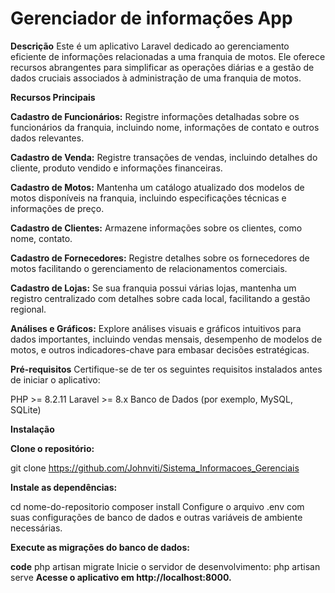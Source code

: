 # Gerenciador de informações App

**Descrição**
Este é um aplicativo Laravel dedicado ao gerenciamento eficiente de informações relacionadas a uma franquia de motos. Ele oferece recursos abrangentes para simplificar as operações diárias e a gestão de dados cruciais associados à administração de uma franquia de motos.

**Recursos Principais**

**Cadastro de Funcionários:** Registre informações detalhadas sobre os funcionários da franquia, incluindo nome, informações de contato e outros dados relevantes.

**Cadastro de Venda:** Registre transações de vendas, incluindo detalhes do cliente, produto vendido e informações financeiras.

**Cadastro de Motos:** Mantenha um catálogo atualizado dos modelos de motos disponíveis na franquia, incluindo especificações técnicas e informações de preço.

**Cadastro de Clientes:** Armazene informações sobre os clientes, como nome, contato.

**Cadastro de Fornecedores:** Registre detalhes sobre os fornecedores de motos facilitando o gerenciamento de relacionamentos comerciais.

**Cadastro de Lojas:** Se sua franquia possui várias lojas, mantenha um registro centralizado com detalhes sobre cada local, facilitando a gestão regional.

**Análises e Gráficos:** Explore análises visuais e gráficos intuitivos para dados importantes, incluindo vendas mensais, desempenho de modelos de motos, e outros indicadores-chave para embasar decisões estratégicas.

**Pré-requisitos**
Certifique-se de ter os seguintes requisitos instalados antes de iniciar o aplicativo:

PHP >= 8.2.11
Laravel >= 8.x
Banco de Dados (por exemplo, MySQL, SQLite)

**Instalação**

**Clone o repositório:**

git clone https://github.com/Johnviti/Sistema_Informacoes_Gerenciais

**Instale as dependências:**

cd nome-do-repositorio
composer install
Configure o arquivo .env com suas configurações de banco de dados e outras variáveis de ambiente necessárias.

**Execute as migrações do banco de dados:**

**code**
php artisan migrate
Inicie o servidor de desenvolvimento:
php artisan serve
**Acesse o aplicativo em http://localhost:8000.**

